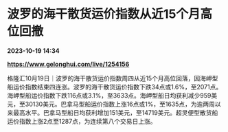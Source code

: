 # 波罗的海干散货运价指数从近15个月高位回撤

**2023-10-19 14:34**

**https://www.gelonghui.com/live/1254156**

格隆汇10月19日｜波罗的海干散货运价指数周四从近15个月高位回落，因海岬型船运价指数结束四连涨。波罗的海干散货运价指数下跌34点或1.6%，至2071点。海岬型船运价指数下跌116点或3.1%，至3633点。海岬型船日均获利减少959美元，至30130美元。巴拿马型船运价指数上涨16点或1%，至1635点，为逾两周以来最高水平。巴拿马型船日均获利增加151美元，至14719美元。超灵便型散货船运价指数上涨2点至1287点，为连续第八个交易日上涨。